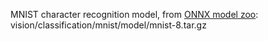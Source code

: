 MNIST character recognition model, from [ONNX model zoo](https://github.com/onnx/models):
vision/classification/mnist/model/mnist-8.tar.gz

